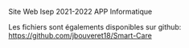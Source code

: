 Site Web Isep 2021-2022
APP Informatique

Les fichiers sont égalements disponibles sur github:
https://github.com/jbouveret18/Smart-Care
